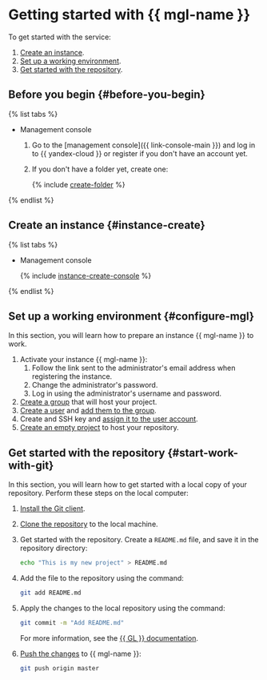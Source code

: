 # Getting started with {{ mgl-name }}

To get started with the service:
1. [Create an instance](#instance-create).
1. [Set up a working environment](#configure-mgl).
1. [Get started with the repository](#start-work-with-git).

## Before you begin {#before-you-begin}

{% list tabs %}

- Management console

  1. Go to the [management console]({{ link-console-main }}) and log in to {{ yandex-cloud }} or register if you don't have an account yet.
  1. If you don't have a folder yet, create one:

     {% include [create-folder](../_includes/create-folder.md) %}

{% endlist %}

## Create an instance {#instance-create}

{% list tabs %}

- Management console

  {% include [instance-create-console](../_includes/managed-gitlab/instance-create-console.md) %}

{% endlist %}

## Set up a working environment {#configure-mgl}

In this section, you will learn how to prepare an instance {{ mgl-name }} to work.
1. Activate your instance {{ mgl-name }}:
   1. Follow the link sent to the administrator's email address when registering the instance.
   1. Change the administrator's password.
   1. Log in using the administrator's username and password.
1. [Create a group](https://docs.gitlab.com/ee/user/group/#create-a-group) that will host your project.
1. [Create a user](https://docs.gitlab.com/ee/user/profile/account/create_accounts.html) and [add them to the group](https://docs.gitlab.com/ee/user/group/#add-users-to-a-group).
1. Create and SSH key and [assign it to the user account](https://docs.gitlab.com/ee/ssh/#add-an-ssh-key-to-your-gitlab-account).
1. [Create an empty project](https://docs.gitlab.com/ee/user/project/working_with_projects.html#blank-projects) to host your repository.

## Get started with the repository {#start-work-with-git}

In this section, you will learn how to get started with a local copy of your repository. Perform these steps on the local computer:
1. [Install the Git client](https://docs.gitlab.com/ee/gitlab-basics/start-using-git.html#install-git).
1. [Clone the repository](https://docs.gitlab.com/ee/gitlab-basics/start-using-git.html#clone-a-repository) to the local machine.
1. Get started with the repository. Create a `README.md` file, and save it in the repository directory:

   ```bash
   echo "This is my new project" > README.md
   ```

1. Add the file to the repository using the command:

   ```bash
   git add README.md
   ```

1. Apply the changes to the local repository using the command:

   ```bash
   git commit -m "Add README.md"
   ```

   For more information, see the [{{ GL }} documentation](https://docs.gitlab.com/ee/gitlab-basics/start-using-git.html#add-and-commit-local-changes).
1. [Push the changes](https://docs.gitlab.com/ee/gitlab-basics/start-using-git.html#add-and-commit-local-changes) to {{ mgl-name }}:

   ```bash
   git push origin master
   ```
